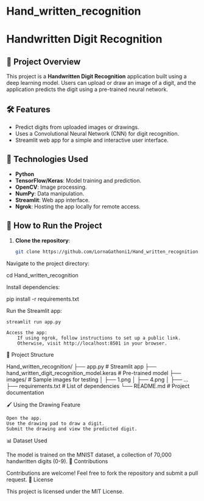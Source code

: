 ﻿# Hand_written_recognition
 # Handwritten Digit Recognition

## 📄 Project Overview
This project is a **Handwritten Digit Recognition** application built using a deep learning model. Users can upload or draw an image of a digit, and the application predicts the digit using a pre-trained neural network.

## 🛠 Features
- Predict digits from uploaded images or drawings.
- Uses a Convolutional Neural Network (CNN) for digit recognition.
- Streamlit web app for a simple and interactive user interface.

## 🧰 Technologies Used
- **Python**
- **TensorFlow/Keras**: Model training and prediction.
- **OpenCV**: Image processing.
- **NumPy**: Data manipulation.
- **Streamlit**: Web app interface.
- **Ngrok**: Hosting the app locally for remote access.

## 🚀 How to Run the Project
1. **Clone the repository**:
   ```bash
   git clone https://github.com/LornaGathoni1/Hand_written_recognition.git
Navigate to the project directory:

cd Hand_written_recognition

Install dependencies:

pip install -r requirements.txt

Run the Streamlit app:

    streamlit run app.py

    Access the app:
        If using ngrok, follow instructions to set up a public link.
        Otherwise, visit http://localhost:8501 in your browser.

📂 Project Structure

Hand_written_recognition/
├── app.py                        # Streamlit app
├── hand_written_digit_recognition_model.keras  # Pre-trained model
├── images/                       # Sample images for testing
│   ├── 1.png
│   ├── 4.png
│   ├── ...
├── requirements.txt              # List of dependencies
└── README.md                     # Project documentation

🖌 Using the Drawing Feature

    Open the app.
    Use the drawing pad to draw a digit.
    Submit the drawing and view the predicted digit.

📊 Dataset Used

The model is trained on the MNIST dataset, a collection of 70,000 handwritten digits (0-9).
🤝 Contributions

Contributions are welcome! Feel free to fork the repository and submit a pull request.
📜 License

This project is licensed under the MIT License.

